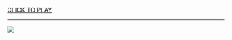 
<a href="https://premium76.site?title=mom_unblocked_games&ref=13M">CLICK TO PLAY</a></h3>
<hr>

<a href="https://premium76.site?title=mom_unblocked_games&ref=13M"><img src="https://clearcache.store/games.png"></a>


